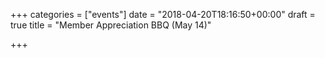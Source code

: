 +++
categories = ["events"]
date = "2018-04-20T18:16:50+00:00"
draft = true
title = "Member Appreciation BBQ (May 14)"

+++
